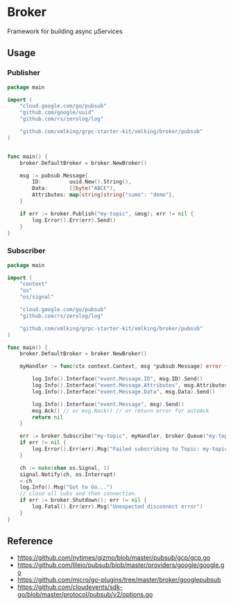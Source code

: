 # Broker
Framework for building async µServices 

## Usage

### Publisher

```go
package main

import (
	"cloud.google.com/go/pubsub"
	"github.com/google/uuid"
	"github.com/rs/zerolog/log"

	"github.com/xmlking/grpc-starter-kit/xmlking/broker/pubsub"
)


func main() {
	broker.DefaultBroker = broker.NewBroker()

	msg := pubsub.Message{
		ID:         uuid.New().String(),
		Data:       []byte("ABC€"),
		Attributes: map[string]string{"sumo": "demo"},
	}

	if err := broker.Publish("my-topic", &msg); err != nil {
		log.Error().Err(err).Send()
	}
}
```

### Subscriber

```go
package main

import (
	"context"
	"os"
	"os/signal"

	"cloud.google.com/go/pubsub"
	"github.com/rs/zerolog/log"

	"github.com/xmlking/grpc-starter-kit/xmlking/broker/pubsub"
)

func main() {
	broker.DefaultBroker = broker.NewBroker()

	myHandler := func(ctx context.Context, msg *pubsub.Message) error {

		log.Info().Interface("event.Message.ID", msg.ID).Send()
		log.Info().Interface("event.Message.Attributes", msg.Attributes).Send()
		log.Info().Interface("event.Message.Data", msg.Data).Send()

		log.Info().Interface("event.Message", msg).Send()
		msg.Ack() // or msg.Nack() // or return error for autoAck
		return nil
	}

	err := broker.Subscribe("my-topic", myHandler, broker.Queue("my-topic-sub"))
	if err != nil {
		log.Error().Err(err).Msg("Failed subscribing to Topic: my-topic")
	}

	ch := make(chan os.Signal, 1)
	signal.Notify(ch, os.Interrupt)
	<-ch
	log.Info().Msg("Got to Go...")
	// close all subs and then connection.
	if err := broker.Shutdown(); err != nil {
		log.Fatal().Err(err).Msg("Unexpected disconnect error")
	}
}
```


## Reference 
- https://github.com/nytimes/gizmo/blob/master/pubsub/gcp/gcp.go
- https://github.com/lileio/pubsub/blob/master/providers/google/google.go
- https://github.com/micro/go-plugins/tree/master/broker/googlepubsub
- https://github.com/cloudevents/sdk-go/blob/master/protocol/pubsub/v2/options.go
